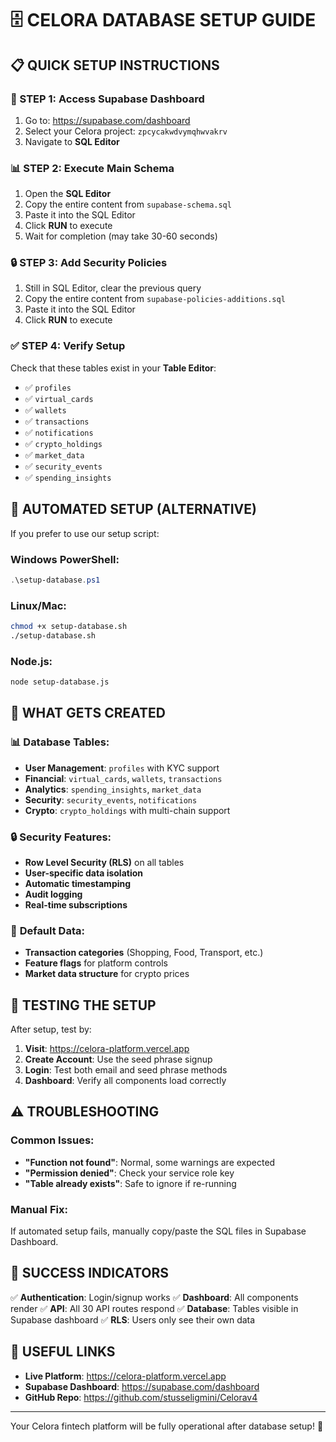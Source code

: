 # 🗄️ CELORA DATABASE SETUP GUIDE

## 📋 QUICK SETUP INSTRUCTIONS

### 🔗 STEP 1: Access Supabase Dashboard
1. Go to: https://supabase.com/dashboard
2. Select your Celora project: `zpcycakwdvymqhwvakrv`
3. Navigate to **SQL Editor**

### 📊 STEP 2: Execute Main Schema
1. Open the **SQL Editor**
2. Copy the entire content from `supabase-schema.sql`
3. Paste it into the SQL Editor
4. Click **RUN** to execute
5. Wait for completion (may take 30-60 seconds)

### 🔒 STEP 3: Add Security Policies
1. Still in SQL Editor, clear the previous query
2. Copy the entire content from `supabase-policies-additions.sql`
3. Paste it into the SQL Editor
4. Click **RUN** to execute

### ✅ STEP 4: Verify Setup
Check that these tables exist in your **Table Editor**:
- ✅ `profiles`
- ✅ `virtual_cards`
- ✅ `wallets`
- ✅ `transactions`
- ✅ `notifications`
- ✅ `crypto_holdings`
- ✅ `market_data`
- ✅ `security_events`
- ✅ `spending_insights`

## 🚀 AUTOMATED SETUP (ALTERNATIVE)

If you prefer to use our setup script:

### Windows PowerShell:
```powershell
.\setup-database.ps1
```

### Linux/Mac:
```bash
chmod +x setup-database.sh
./setup-database.sh
```

### Node.js:
```bash
node setup-database.js
```

## 🎯 WHAT GETS CREATED

### 📊 **Database Tables**:
- **User Management**: `profiles` with KYC support
- **Financial**: `virtual_cards`, `wallets`, `transactions`
- **Analytics**: `spending_insights`, `market_data`
- **Security**: `security_events`, `notifications`
- **Crypto**: `crypto_holdings` with multi-chain support

### 🔒 **Security Features**:
- **Row Level Security (RLS)** on all tables
- **User-specific data isolation**
- **Automatic timestamping**
- **Audit logging**
- **Real-time subscriptions**

### 🎨 **Default Data**:
- **Transaction categories** (Shopping, Food, Transport, etc.)
- **Feature flags** for platform controls
- **Market data structure** for crypto prices

## 🧪 TESTING THE SETUP

After setup, test by:

1. **Visit**: https://celora-platform.vercel.app
2. **Create Account**: Use the seed phrase signup
3. **Login**: Test both email and seed phrase methods
4. **Dashboard**: Verify all components load correctly

## ⚠️ TROUBLESHOOTING

### Common Issues:
- **"Function not found"**: Normal, some warnings are expected
- **"Permission denied"**: Check your service role key
- **"Table already exists"**: Safe to ignore if re-running

### Manual Fix:
If automated setup fails, manually copy/paste the SQL files in Supabase Dashboard.

## 🎉 SUCCESS INDICATORS

✅ **Authentication**: Login/signup works
✅ **Dashboard**: All components render
✅ **API**: All 30 API routes respond
✅ **Database**: Tables visible in Supabase dashboard
✅ **RLS**: Users only see their own data

## 🔗 USEFUL LINKS

- **Live Platform**: https://celora-platform.vercel.app
- **Supabase Dashboard**: https://supabase.com/dashboard
- **GitHub Repo**: https://github.com/stusseligmini/Celorav4

---

Your Celora fintech platform will be fully operational after database setup! 🚀